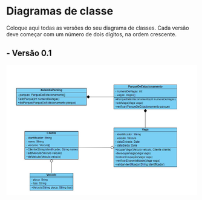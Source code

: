 # Diagramas de classe
Coloque aqui todas as versões do seu diagrama de classes. Cada versão deve começar com um número de dois dígitos, na ordem crescente.

## - Versão 0.1
![Verção 1](../img/diagramaDeClasses.jpeg "Verção 1")
